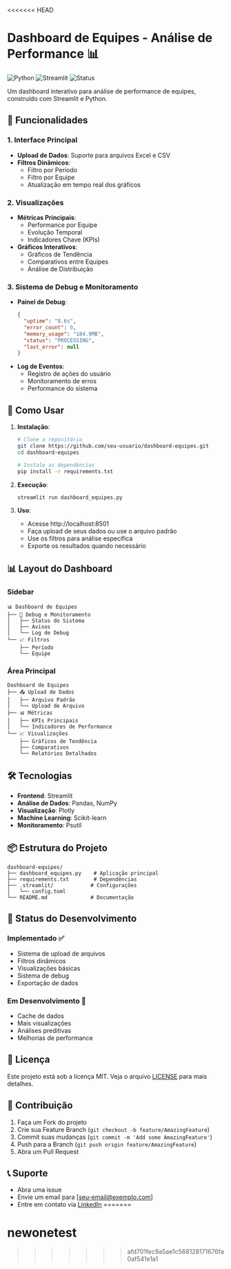 <<<<<<< HEAD
# Dashboard de Equipes - Análise de Performance 📊

![Python](https://img.shields.io/badge/Python-3.9+-blue.svg)
![Streamlit](https://img.shields.io/badge/Streamlit-1.0+-red.svg)
![Status](https://img.shields.io/badge/Status-Em%20Desenvolvimento-yellow.svg)

Um dashboard interativo para análise de performance de equipes, construído com Streamlit e Python.

## 🎯 Funcionalidades

### 1. Interface Principal
- **Upload de Dados**: Suporte para arquivos Excel e CSV
- **Filtros Dinâmicos**: 
  - Filtro por Período
  - Filtro por Equipe
  - Atualização em tempo real dos gráficos

### 2. Visualizações
- **Métricas Principais**:
  - Performance por Equipe
  - Evolução Temporal
  - Indicadores Chave (KPIs)
- **Gráficos Interativos**:
  - Gráficos de Tendência
  - Comparativos entre Equipes
  - Análise de Distribuição

### 3. Sistema de Debug e Monitoramento
- **Painel de Debug**:
  ```json
  {
    "uptime": "8.6s",
    "error_count": 0,
    "memory_usage": "184.9MB",
    "status": "PROCESSING",
    "last_error": null
  }
  ```
- **Log de Eventos**:
  - Registro de ações do usuário
  - Monitoramento de erros
  - Performance do sistema

## 🚀 Como Usar

1. **Instalação**:
   ```bash
   # Clone o repositório
   git clone https://github.com/seu-usuario/dashboard-equipes.git
   cd dashboard-equipes

   # Instale as dependências
   pip install -r requirements.txt
   ```

2. **Execução**:
   ```bash
   streamlit run dashboard_equipes.py
   ```

3. **Uso**:
   - Acesse http://localhost:8501
   - Faça upload de seus dados ou use o arquivo padrão
   - Use os filtros para análise específica
   - Exporte os resultados quando necessário

## 📊 Layout do Dashboard

### Sidebar
```
📊 Dashboard de Equipes
├── 🔧 Debug e Monitoramento
│   ├── Status do Sistema
│   ├── Avisos
│   └── Log de Debug
└── 📈 Filtros
    ├── Período
    └── Equipe
```

### Área Principal
```
Dashboard de Equipes
├── 📤 Upload de Dados
│   ├── Arquivo Padrão
│   └── Upload de Arquivo
├── 📊 Métricas
│   ├── KPIs Principais
│   └── Indicadores de Performance
└── 📈 Visualizações
    ├── Gráficos de Tendência
    ├── Comparativos
    └── Relatórios Detalhados
```

## 🛠 Tecnologias

- **Frontend**: Streamlit
- **Análise de Dados**: Pandas, NumPy
- **Visualização**: Plotly
- **Machine Learning**: Scikit-learn
- **Monitoramento**: Psutil

## 📦 Estrutura do Projeto
```
dashboard-equipes/
├── dashboard_equipes.py    # Aplicação principal
├── requirements.txt        # Dependências
├── .streamlit/            # Configurações
│   └── config.toml
└── README.md              # Documentação
```

## 🔄 Status do Desenvolvimento

### Implementado ✅
- Sistema de upload de arquivos
- Filtros dinâmicos
- Visualizações básicas
- Sistema de debug
- Exportação de dados

### Em Desenvolvimento 🚧
- Cache de dados
- Mais visualizações
- Análises preditivas
- Melhorias de performance

## 📝 Licença

Este projeto está sob a licença MIT. Veja o arquivo [LICENSE](LICENSE) para mais detalhes.

## 👥 Contribuição

1. Faça um Fork do projeto
2. Crie sua Feature Branch (`git checkout -b feature/AmazingFeature`)
3. Commit suas mudanças (`git commit -m 'Add some AmazingFeature'`)
4. Push para a Branch (`git push origin feature/AmazingFeature`)
5. Abra um Pull Request

## 📞 Suporte

- Abra uma issue
- Envie um email para [seu-email@exemplo.com]
- Entre em contato via [LinkedIn](seu-linkedin)
=======
# newonetest
>>>>>>> afd701fec9a5ae1c568128171676fa0af541e1a1
